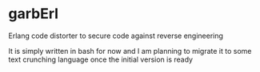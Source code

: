 # garbErl
Erlang code distorter to secure code against reverse engineering

It is simply written in bash for now and I am planning to migrate it to some text crunching language once the initial version is ready
